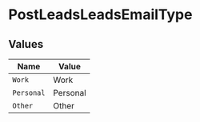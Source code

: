 # PostLeadsLeadsEmailType


## Values

| Name       | Value      |
| ---------- | ---------- |
| `Work`     | Work       |
| `Personal` | Personal   |
| `Other`    | Other      |